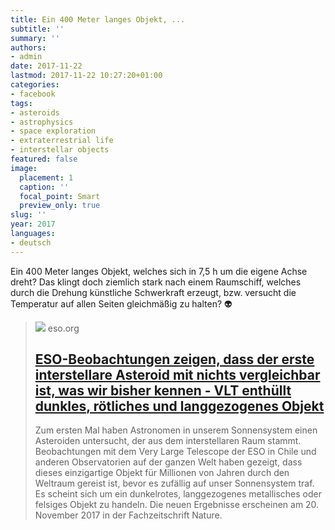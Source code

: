 ```yaml
---
title: Ein 400 Meter langes Objekt, ...
subtitle: ''
summary: ''
authors:
- admin
date: 2017-11-22
lastmod: 2017-11-22 10:27:20+01:00
categories:
- facebook
tags:
- asteroids
- astrophysics
- space exploration
- extraterrestrial life
- interstellar objects
featured: false
image:
  placement: 1
  caption: ''
  focal_point: Smart
  preview_only: true
slug: ''
year: 2017
languages:
- deutsch
---
```


Ein 400 Meter langes Objekt, welches sich in 7,5 h um die eigene Achse dreht? Das klingt doch ziemlich stark nach einem Raumschiff, welches durch die Drehung künstliche Schwerkraft erzeugt, bzw. versucht die Temperatur auf allen Seiten gleichmäßig zu halten? 👽
> [![](http://www.eso.org/public/archives/images/screen/eso1737a.jpg)](https://www.eso.org/public/switzerland-de/news/eso1737/)
> eso.org
> ## [ESO-Beobachtungen zeigen, dass der erste interstellare Asteroid mit nichts vergleichbar ist, was wir bisher kennen - VLT enthüllt dunkles, rötliches und langgezogenes Objekt ](https://www.eso.org/public/switzerland-de/news/eso1737/)
>
>Zum ersten Mal haben Astronomen in unserem Sonnensystem einen Asteroiden untersucht, der aus dem interstellaren Raum stammt. Beobachtungen mit dem Very Large Telescope der ESO in Chile und anderen Observatorien auf der ganzen Welt haben gezeigt, dass dieses einzigartige Objekt für Millionen von Jahren durch den Weltraum gereist ist, bevor es zufällig auf unser Sonnensystem traf. Es scheint sich um ein dunkelrotes, langgezogenes metallisches oder felsiges Objekt zu handeln. Die neuen Ergebnisse erscheinen am 20. November 2017 in der Fachzeitschrift Nature.